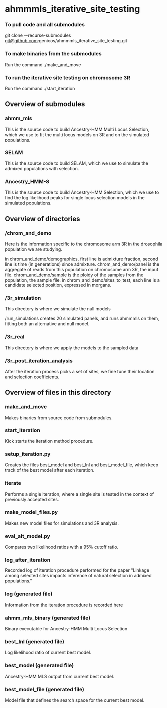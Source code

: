 # ahmmmls_iterative_site_testing



### To pull code and all submodules
git clone --recurse-submodules git@github.com:genicos/ahmmmls_iterative_site_testing.git


### To make binaries from the submodules
Run the command ./make_and_move

### To run the iterative site testing on chromosome 3R
Run the command ./start_iteration

## Overview of submodules

### ahmm_mls
This is the source code to build Ancestry-HMM Multi Locus Selection, which we use to fit the multi locus models on 3R and on the simulated populations.

### SELAM
This is the source code to build SELAM, which we use to simulate the admixed populations with selection.

### Ancestry_HMM-S
This is the source code to build Ancestry-HMM Selection, which we use to find the log likelihood peaks for single locus selection models in the simulated populations. 


## Overview of directories

### /chrom_and_demo
Here is the information specific to the chromosome arm 3R in the drosophila population we are studying.

in chrom_and_demo/demographics, first line is admixture fraction, second line is time (in generations) since admixture.
chrom_and_demo/panel is the aggregate of reads from this population on chromosome arm 3R, the input file.
chrom_and_demo/sample is the ploidy of the samples from the population, the sample file.
in chrom_and_demo/sites_to_test, each line is a candidate selected position, expressed in morgans.

### /3r_simulation
This directory is where we simulate the null models

/run_simulations creates 20 simulated panels, and runs ahmmmls on them, fitting both an alternative and null model.

### /3r_real
This directory is where we apply the models to the sampled data

### /3r_post_iteration_analysis
After the iteration process picks a set of sites, we fine tune their location and selection coefficients. 


## Overview of files in this directory

### make_and_move
Makes binaries from source code from submodules.

### start_iteration
Kick starts the iteration method procedure.

### setup_iteration.py
Creates the files best_model and best_lnl and best_model_file, which keep track of the best model after each iteration. 

### iterate
Performs a single iteration, where a single site is tested in the context of previously accepted sites.

### make_model_files.py
Makes new model files for simulations and 3R analysis. 

### eval_alt_model.py
Compares two likelihood ratios with a 95% cutoff ratio.

### log_after_iteration
Recorded log of iteration procedure performed for the paper "Linkage among selected sites impacts inference of natural selection in admixed populations."

### log (generated file)
Information from the iteration procedure is recorded here

### ahmm_mls_binary (generated file)
Binary executable for Ancestry-HMM Multi Locus Selection

### best_lnl (generated file)
Log likelihood ratio of current best model.

### best_model (generated file)
Ancestry-HMM MLS output from current best model.

### best_model_file (generated file)
Model file that defines the search space for the current best model.
